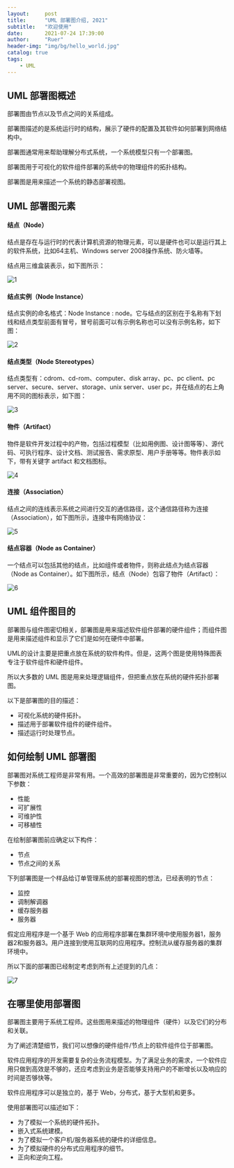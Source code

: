 ```yaml
---
layout:     post
title:      "UML 部署图介绍, 2021"
subtitle:   "欢迎使用"
date:       2021-07-24 17:39:00
author:     "Ruer"
header-img: "img/bg/hello_world.jpg"
catalog: true
tags:
    - UML
---
```


## UML 部署图概述

部署图由节点以及节点之间的关系组成。

部署图描述的是系统运行时的结构，展示了硬件的配置及其软件如何部署到网络结构中。

部署图通常用来帮助理解分布式系统，一个系统模型只有一个部署图。

部署图用于可视化的软件组件部署的系统中的物理组件的拓扑结构。

部署图是用来描述一个系统的静态部署视图。

## UML 部署图元素

#### 结点（Node）

结点是存在与运行时的代表计算机资源的物理元素，可以是硬件也可以是运行其上的软件系统，比如64主机、Windows server 2008操作系统、防火墙等。

结点用三维盒装表示，如下图所示：

![1](/img/UML/部署节点图.png)

#### 结点实例（Node Instance）

结点实例的命名格式：Node Instance : node。它与结点的区别在于名称有下划线和结点类型前面有冒号，冒号前面可以有示例名称也可以没有示例名称，如下图：

![2](/img/UML/部署节点实例图.png)

#### 结点类型（Node Stereotypes）

结点类型有：cdrom、cd-rom、computer、disk array、pc、pc client、pc server、secure、server、storage、unix server、user pc，并在结点的右上角用不同的图标表示，如下图：

![3](/img/UML/部署节点类型图.png)

#### 物件（Artifact）

物件是软件开发过程中的产物，包括过程模型（比如用例图、设计图等等）、源代码、可执行程序、设计文档、测试报告、需求原型、用户手册等等。物件表示如下，带有关键字 artifact 和文档图标。

![4](/img/UML/部署物件图.png)

#### 连接（Association）

结点之间的连线表示系统之间进行交互的通信路径，这个通信路径称为连接（Association），如下图所示，连接中有网络协议：

![5](/img/UML/部署连接图.png)

#### 结点容器（Node as Container）

一个结点可以包括其他的结点，比如组件或者物件，则称此结点为结点容器（Node as Container）。如下图所示，结点（Node）包容了物件（Artifact）：

![6](/img/UML/部署节点容器图.png)

## UML 组件图目的

部署图与组件图密切相关，部署图是用来描述软件组件部署的硬件组件；而组件图是用来描述组件和显示了它们是如何在硬件中部署。

UML的设计主要是把重点放在系统的软件构件。但是，这两个图是使用特殊图表专注于软件组件和硬件组件。

所以大多数的 UML 图是用来处理逻辑组件，但把重点放在系统的硬件拓扑部署图。

以下是部署图的目的描述：

* 可视化系统的硬件拓扑。
* 描述用于部署软件组件的硬件组件。
* 描述运行时处理节点。

## 如何绘制 UML 部署图

部署图对系统工程师是非常有用。一个高效的部署图是非常重要的，因为它控制以下参数：

* 性能
* 可扩展性
* 可维护性
* 可移植性

在绘制部署图前应确定以下构件：

* 节点
* 节点之间的关系

下列部署图是一个样品给订单管理系统的部署视图的想法，已经表明的节点：

* 监控
* 调制解调器
* 缓存服务器
* 服务器

假定应用程序是一个基于 Web 的应用程序部署在集群环境中使用服务器1，服务器2和服务器3。用户连接到使用互联网的应用程序。控制流从缓存服务器的集群环境中。

所以下面的部署图已经制定考虑到所有上述提到的几点：

![7](/img/UML/如何画部署图.png)

## 在哪里使用部署图

部署图主要用于系统工程师。这些图用来描述的物理组件（硬件）以及它们的分布和关联。

为了阐述清楚细节，我们可以想像的硬件组件/节点上的软件组件位于部署图。

软件应用程序的开发需要复杂的业务流程模型。为了满足业务的需求，一个软件应用只做到高效是不够的，还应考虑到业务是否能够支持用户的不断增长以及响应的时间是否够快等。

软件应用程序可以是独立的，基于 Web，分布式，基于大型机和更多。

使用部署图可以描述如下：

* 为了模拟一个系统的硬件拓扑。
* 嵌入式系统建模。
* 为了模拟一个客户机/服务器系统的硬件的详细信息。
* 为了模拟硬件的分布式应用程序的细节。
* 正向和逆向工程。